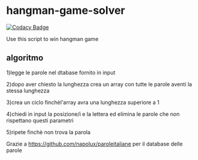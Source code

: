 # hangman-game-solver

[![Codacy Badge](https://api.codacy.com/project/badge/Grade/9df4d20a28604188aa5ba88581db56c7)](https://app.codacy.com/gh/nicholas-progetti-scuola/hangman-game-solver?utm_source=github.com&utm_medium=referral&utm_content=nicholas-progetti-scuola/hangman-game-solver&utm_campaign=Badge_Grade)

Use this script to win hangman game 

## algoritmo

1)legge le parole nel dtabase fornito in input

2)dopo aver chiesto la lunghezza crea un array con tutte le parole aventi la stessa lunghezza

3)crea un ciclo finchèl'array avra una lunghezza superiore a 1

4)chiedi in input la posizione/i e la lettera ed elimina le parole che non rispettano questi parametri

5)ripete finchè non trova la parola

Grazie a https://github.com/napolux/paroleitaliane per il database delle parole
